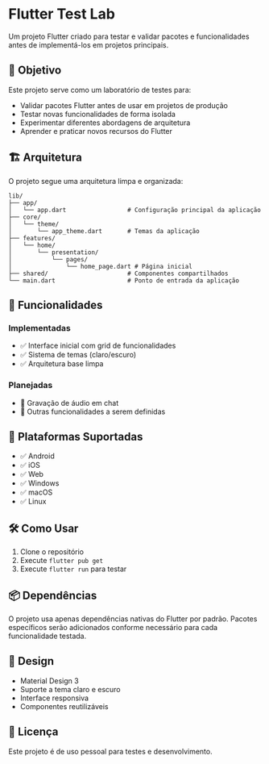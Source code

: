 # Flutter Test Lab

Um projeto Flutter criado para testar e validar pacotes e funcionalidades antes de implementá-los em projetos principais.

## 🎯 Objetivo

Este projeto serve como um laboratório de testes para:
- Validar pacotes Flutter antes de usar em projetos de produção
- Testar novas funcionalidades de forma isolada
- Experimentar diferentes abordagens de arquitetura
- Aprender e praticar novos recursos do Flutter

## 🏗️ Arquitetura

O projeto segue uma arquitetura limpa e organizada:

```
lib/
├── app/
│   └── app.dart                 # Configuração principal da aplicação
├── core/
│   └── theme/
│       └── app_theme.dart       # Temas da aplicação
├── features/
│   └── home/
│       └── presentation/
│           └── pages/
│               └── home_page.dart # Página inicial
├── shared/                      # Componentes compartilhados
└── main.dart                    # Ponto de entrada da aplicação
```

## 🚀 Funcionalidades

### Implementadas
- ✅ Interface inicial com grid de funcionalidades
- ✅ Sistema de temas (claro/escuro)
- ✅ Arquitetura base limpa

### Planejadas
- 🎤 Gravação de áudio em chat
- 📱 Outras funcionalidades a serem definidas

## 📱 Plataformas Suportadas

- ✅ Android
- ✅ iOS
- ✅ Web
- ✅ Windows
- ✅ macOS
- ✅ Linux

## 🛠️ Como Usar

1. Clone o repositório
2. Execute `flutter pub get`
3. Execute `flutter run` para testar

## 📦 Dependências

O projeto usa apenas dependências nativas do Flutter por padrão. Pacotes específicos serão adicionados conforme necessário para cada funcionalidade testada.

## 🎨 Design

- Material Design 3
- Suporte a tema claro e escuro
- Interface responsiva
- Componentes reutilizáveis

## 📝 Licença

Este projeto é de uso pessoal para testes e desenvolvimento.
